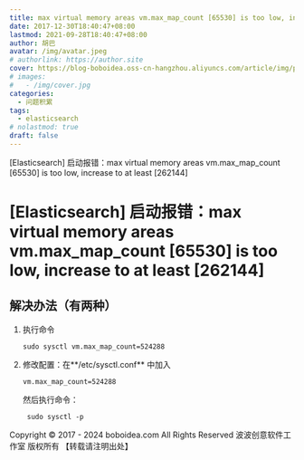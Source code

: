 ```yaml
---
title: max virtual memory areas vm.max_map_count [65530] is too low, increase to at least [262144]
date: 2017-12-30T18:40:47+08:00
lastmod: 2021-09-28T18:40:47+08:00
author: 胡巴
avatar: /img/avatar.jpeg
# authorlink: https://author.site
cover: https://blog-boboidea.oss-cn-hangzhou.aliyuncs.com/article/img/posts/max virtual memory areas vm.jpg
# images:
#   - /img/cover.jpg
categories:
  - 问题积累
tags:
  - elasticsearch
# nolastmod: true
draft: false
---
```


[Elasticsearch] 启动报错：max virtual memory areas vm.max_map_count [65530] is too low, increase to at least [262144]

<!--more-->

# [Elasticsearch] 启动报错：max virtual memory areas vm.max_map_count [65530] is too low, increase to at least [262144]

## 解决办法（有两种）

1. 执行命令

       sudo sysctl vm.max_map_count=524288

2. 修改配置：在**/etc/sysctl.conf** 中加入

       vm.max_map_count=524288

    然后执行命令：

        sudo sysctl -p

<!--declare-declare-->

Copyright &copy; 2017 - 2024 boboidea.com All Rights Reserved 波波创意软件工作室 版权所有 【转载请注明出处】
